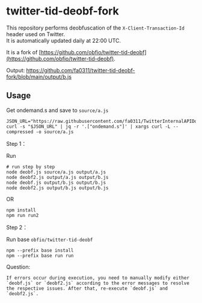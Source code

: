 # twitter-tid-deobf-fork

This repository performs deobfuscation of the `X-Client-Transaction-Id` header used on Twitter.  
It is automatically updated daily at 22:00 UTC.

It is a fork of [https://github.com/obfio/twitter-tid-deobf](https://github.com/obfio/twitter-tid-deobf).

Output: https://github.com/fa0311/twitter-tid-deobf-fork/blob/main/output/b.js

## Usage

Get ondemand.s and save to  `source/a.js`

```shell
JSON_URL="https://raw.githubusercontent.com/fa0311/TwitterInternalAPIDocument/refs/heads/develop/docs/json/ScriptLoadJson.json"
curl -s "$JSON_URL" | jq -r '.["ondemand.s"]' | xargs curl -L --compressed -o source/a.js
```

Step 1：

Run
```shell
# run step by step
node deobf.js source/a.js output/a.js
node deobf2.js output/a.js output/b.js
node deobf.js output/b.js output/b.js
node deobf2.js output/b.js output/b.js
```

OR

```shell
npm install
npm run run2
```

Step 2：

Run base `obfio/twitter-tid-deobf`

```shell
npm --prefix base install
npm --prefix base run run
```

Question:

```
If errors occur during execution, you need to manually modify either `deobf.js` or `deobf2.js` according to the error messages to resolve the respective issues. After that, re-execute `deobf.js` and `deobf2.js`.
```



